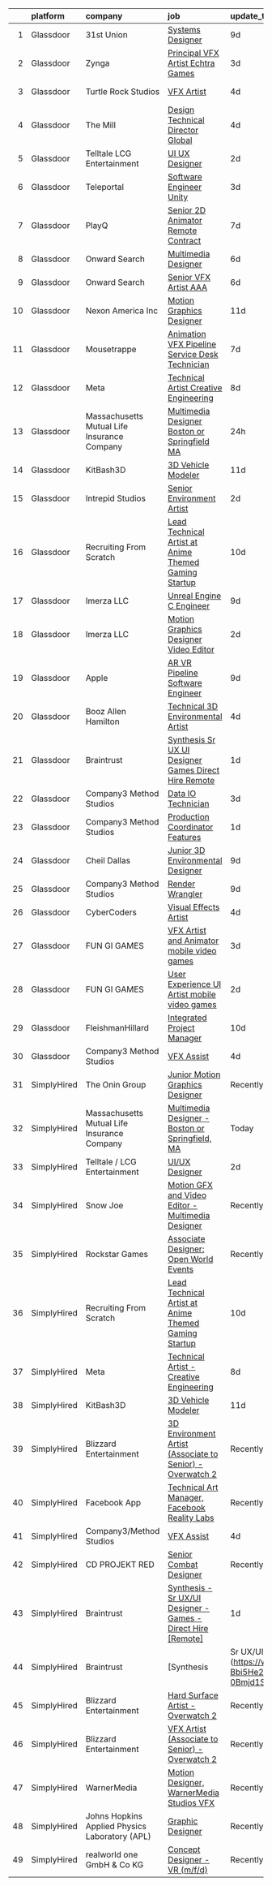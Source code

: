 

|    | platform    | company                                        | job                                                                                                                                                                                                                                                                                                                                                                                                                                                                                                                                                                                                                                                                                                                                                                                                                                                                                                                                                                                                                                                                                                                                                                                                                                                                                                                                                                                                                                                                         | update_time   | location                 |
|---:|:------------|:-----------------------------------------------|:----------------------------------------------------------------------------------------------------------------------------------------------------------------------------------------------------------------------------------------------------------------------------------------------------------------------------------------------------------------------------------------------------------------------------------------------------------------------------------------------------------------------------------------------------------------------------------------------------------------------------------------------------------------------------------------------------------------------------------------------------------------------------------------------------------------------------------------------------------------------------------------------------------------------------------------------------------------------------------------------------------------------------------------------------------------------------------------------------------------------------------------------------------------------------------------------------------------------------------------------------------------------------------------------------------------------------------------------------------------------------------------------------------------------------------------------------------------------------|:--------------|:-------------------------|
|  1 | Glassdoor   | 31st Union                                     | [Systems Designer](https://www.glassdoor.com/partner/jobListing.htm?pos=111&ao=1136043&s=58&guid=00000182ba0c7f8fa544a0425c4825e0&src=GD_JOB_AD&t=SR&vt=w&cs=1_6305976e&cb=1660978757811&jobListingId=1008065562154&jrtk=3-0-1gat0ovto2or7001-1gat0ovu6k24j800-ff11eba667e39b69-)                                                                                                                                                                                                                                                                                                                                                                                                                                                                                                                                                                                                                                                                                                                                                                                                                                                                                                                                                                                                                                                                                                                                                                                           | 9d            | San Mateo, CA            |
|  2 | Glassdoor   | Zynga                                          | [Principal VFX Artist   Echtra Games](https://www.glassdoor.com/partner/jobListing.htm?pos=123&ao=1136043&s=58&guid=00000182ba0c7f8fa544a0425c4825e0&src=GD_JOB_AD&t=SR&vt=w&cs=1_f9544560&cb=1660978757813&jobListingId=1008075023804&jrtk=3-0-1gat0ovto2or7001-1gat0ovu6k24j800-17d460c6f555c914-)                                                                                                                                                                                                                                                                                                                                                                                                                                                                                                                                                                                                                                                                                                                                                                                                                                                                                                                                                                                                                                                                                                                                                                        | 3d            | San Francisco, CA        |
|  3 | Glassdoor   | Turtle Rock Studios                            | [VFX Artist](https://www.glassdoor.com/partner/jobListing.htm?pos=128&ao=1136043&s=58&guid=00000182ba0c7f8fa544a0425c4825e0&src=GD_JOB_AD&t=SR&vt=w&ea=1&cs=1_06ac2ce5&cb=1660978757814&jobListingId=1008072456026&jrtk=3-0-1gat0ovto2or7001-1gat0ovu6k24j800-57d03678a461bf3d-)                                                                                                                                                                                                                                                                                                                                                                                                                                                                                                                                                                                                                                                                                                                                                                                                                                                                                                                                                                                                                                                                                                                                                                                            | 4d            | Lake Forest, CA          |
|  4 | Glassdoor   | The Mill                                       | [Design Technical Director  Global](https://www.glassdoor.com/partner/jobListing.htm?pos=116&ao=1136043&s=58&guid=00000182ba0c7f8fa544a0425c4825e0&src=GD_JOB_AD&t=SR&vt=w&ea=1&cs=1_053ea4b9&cb=1660978757812&jobListingId=1008072942590&jrtk=3-0-1gat0ovto2or7001-1gat0ovu6k24j800-ea11995893d5d192-)                                                                                                                                                                                                                                                                                                                                                                                                                                                                                                                                                                                                                                                                                                                                                                                                                                                                                                                                                                                                                                                                                                                                                                     | 4d            | New York, NY             |
|  5 | Glassdoor   | Telltale   LCG Entertainment                   | [UI UX Designer](https://www.glassdoor.com/partner/jobListing.htm?pos=110&ao=1136043&s=58&guid=00000182ba0c7f8fa544a0425c4825e0&src=GD_JOB_AD&t=SR&vt=w&ea=1&cs=1_cddb0fec&cb=1660978757810&jobListingId=1008077348225&jrtk=3-0-1gat0ovto2or7001-1gat0ovu6k24j800-d5910ed26c772035-)                                                                                                                                                                                                                                                                                                                                                                                                                                                                                                                                                                                                                                                                                                                                                                                                                                                                                                                                                                                                                                                                                                                                                                                        | 2d            | California               |
|  6 | Glassdoor   | Teleportal                                     | [Software Engineer   Unity](https://www.glassdoor.com/partner/jobListing.htm?pos=101&ao=1110586&s=58&guid=00000182ba0c7f8fa544a0425c4825e0&src=GD_JOB_AD&t=SR&vt=w&ea=1&cs=1_3a7212a7&cb=1660978757809&jobListingId=1008075046577&cpc=FDA93C03AE7AED37&jrtk=3-0-1gat0ovto2or7001-1gat0ovu6k24j800-a2586b8f60e5c255--6NYlbfkN0AntC0C-TCVph3zu4OMPCfnQ-MMa4QglcNogR1ub3Tc_pVtaDijIQNGqjZUjoXo2yKwu64KD8-YtFIR2I8kkqCbL07rpeOqxyEMXIKB1ZwOfsl0Q6IfIhQNenE7zHvKHruNGpl76kDxluITjcBqrRgn64vIx2FQD8vXwu5Xm23Gx3RzCIfCAb9mVGdhDJfdG4E7HJfWyYoCztvZJ8RF0_E-keLBsZZnWTmFh_gfJBcOihjpcVAaFgMR65J5xn_uDLuw4nGo0dpAOwzrXE_6IZyQlSR9_CeCOuPbdErOOvKwNKz9JcoawW9swNZzERGiRYvd0t_zyaIGOTsjUbnPgQfAScncmes4U5XaFmMPf-_xtlZbmSQRPdLxPmKWkXil7Repe7fimcsJQ879g_-_4D2G_F8DYPtqATl0MawR26dErQPHblQQ6c-d3w5kJyKxm02_5YCQYfIWRn-FX-1r9Aslsa3hJKyYexDhHJGWzRgMo-kdpWQGWINrhHVtIwgSbSBRKggD87ZelQ%3D%3D)                                                                                                                                                                                                                                                                                                                                                                                                                                                                                                                                                                                            | 3d            | Culver City, CA          |
|  7 | Glassdoor   | PlayQ                                          | [Senior 2D Animator  Remote Contract ](https://www.glassdoor.com/partner/jobListing.htm?pos=121&ao=1136043&s=58&guid=00000182ba0c7f8fa544a0425c4825e0&src=GD_JOB_AD&t=SR&vt=w&cs=1_0e7df4d9&cb=1660978757813&jobListingId=1008069187269&jrtk=3-0-1gat0ovto2or7001-1gat0ovu6k24j800-c36762c0bb91b9b0-)                                                                                                                                                                                                                                                                                                                                                                                                                                                                                                                                                                                                                                                                                                                                                                                                                                                                                                                                                                                                                                                                                                                                                                       | 7d            | Santa Monica, CA         |
|  8 | Glassdoor   | Onward Search                                  | [Multimedia Designer](https://www.glassdoor.com/partner/jobListing.htm?pos=105&ao=1110586&s=58&guid=00000182ba0c7f8fa544a0425c4825e0&src=GD_JOB_AD&t=SR&vt=w&cs=1_e324e5d7&cb=1660978757809&jobListingId=1008069681768&cpc=654405A9B1E0A9F5&jrtk=3-0-1gat0ovto2or7001-1gat0ovu6k24j800-2d640572d98285ba--6NYlbfkN0B7YoEZZ2QAGDyEGGmBPAUWSHc1Mt3sMCn9FehKcWA3w0R0aH9tn_iPRcrT6N-MqNTmcJl1DGypGoLqyk3sPT4ZMdm2j0oFgF-VVNoKfFKYLre8WiRW1sp-lEyaK-hfZsNoW3GVhrya3sx2siXYusC84VllIXH1IgbdPPofDK5D8QQSrkazBmFcR86Fj3ldTd4GtkvRJQXStxp-wDnQxdP95i9azDLXixuC_8IyeFq5pccCIyFaD3pTkQgG1X5fedivbMSX0oZh0--SiobPqhlgd1bH8DNJ2vCaYV2DtyZ9dF9BYop1gIja2avgTBLXRLOYAX4uyWAObMgasOEnKWUaE6Z9lBsflWHP6UeynZAkhkW5DH21Wmh_gt1XygNn1T031zDNR-YiITNN4UjzYYzQPN-7P5MOj69a99_YPfXYYUGREo6KOgFJsoCyrh_Vh2OzRtyCdzawxRDOpADNS-20IFviTXG1-gPIGkV8_2ZxSfWgUIb6Rx_1jlcRJsyLsgNOp9uoYHO37feo9m1it9J_ZBhjGnP9nKIhev0ZxK4haUEHj6byE7sARsphzAN2gwDZskMX7rONz9I7NnQsd5KudnxOoJ_9d1ryyeL1zDM6cu2r-uRbqch5er1xo5jLQTjRcbtvwMzZbKeg9ebXnx3HYgzb6JuHPsTdqX0Otq2DlZK4DVYKwMZtqsjP0yIBqPykwBpwlg5cyC35sUl1uVEx2_9_JRALhzfSselsuUHavaEdmOUwVf9zohLqUpAbHYFYz6jhgk-2f143LOXj_INGdYtDp1TQyo_lT6dsPZuQEpbIZBBPXzNbq_34C1m7yQsGLADV5gHJSE5AZy2i3ghsw6BoTfiRaBAmFeQowZ4ULLPU84nrdevjABa45xdNgcvD8maXO5qq26ejNZo64GhakTB_xqi413TKOzeKlM1G-JHjreJqoL1Ak1P9YJnWWOLg1K7G8GbH0BMXHtrmgln9QZwYdnzCuHOkF4IavomU6w%3D%3D)                                                                                                       | 6d            | Springfield, MA          |
|  9 | Glassdoor   | Onward Search                                  | [Senior VFX Artist  AAA ](https://www.glassdoor.com/partner/jobListing.htm?pos=108&ao=1110586&s=58&guid=00000182ba0c7f8fa544a0425c4825e0&src=GD_JOB_AD&t=SR&vt=w&cs=1_1721007d&cb=1660978757810&jobListingId=1008069771850&cpc=654405A9B1E0A9F5&jrtk=3-0-1gat0ovto2or7001-1gat0ovu6k24j800-8e88c78bd57d52c8--6NYlbfkN0B7YoEZZ2QAGDyEGGmBPAUWSHc1Mt3sMCn9FehKcWA3w0R0aH9tn_iPRcrT6N-MqNQ16bJpm61yEj18h3sf1ASSNzPxZ_bpPPWZXMJyXTzgJ1C8oBfrqLzyltKdMBBomUQSrR_lwK1BStOglqg4Tes5iySmQZh2O5rNRt9i63Sa3u-PFjn3IdUteuzcNzh2izOw_01cWy2nUbpUoAC0fUy91nl6qoSsPsqelImtnhA6OTsik4u9bXBttdyZTTg-MYhmDW5Q5KpDv8_TnZJzRqpNA6qouiRorWAcOxOqqSWju5zHCXx2wYe3pPvGoQifuSg2ac9it64nP1rGU-NBwMHlRtJ3k_JIQLPHOsx4bERGDlumTPWOmctVXjzwipfHtPYcmGQXB1rcfBJ8ZDjoDyWt7KkOrLTi4_tQJdF1iAgZneUN74rrBJwj4IUWGs0w6aHY25S_J96yldCuczHIz70me6rTjZTkczh6ddyqRtpf2MfOD5tm9yBzshoPFBCny-ux5o230DPGB1KXnHT2RCH5JOInF8KvDqjQ2-t_fZz_0wEOPwqIQC6BTIIaojFwiDMAT-dWmMiTqY-goyWuOPRwWYY8YLWagrZYC5UvmO_iXIucv5gGFE7s4pDVAgioQN0py9TmrrSheUGzkdCGavUoLBgQVvxm0hTEfIUEZ37aH4cxQVpwErMb37U04wiBC0PXENgKhvnOk3Y4XW_TnLW7mCuXwI3vgdE5nuLm_1S_QVVfr-Qrx6lyfHpXpDXXK3eFUcqYqqxkKoHOi3ffOfKt2LFaQ_17MCF3HuuleenxR-QYvSXTXGWKqh2jLIkB7KMUIU8xiDmuDSyhXiX6CGyuWnZyWAPzOe1R_64slmK6j-uCHljPMt3RLBMtMCRMWmUBT5EX6AwNjqJYywUbphA6XJVPoABkqPqQ2z-zAmmj0-YhKzVEyUJ46FZ_-ngOosNoRT8P_nQAr23ppmLvJevI6vT35w2OAWO3C1qtyumO0nT753MFETZ6)                                                                                               | 6d            | San Ramon, CA            |
| 10 | Glassdoor   | Nexon America Inc                              | [Motion Graphics Designer](https://www.glassdoor.com/partner/jobListing.htm?pos=115&ao=1136043&s=58&guid=00000182ba0c7f8fa544a0425c4825e0&src=GD_JOB_AD&t=SR&vt=w&ea=1&cs=1_96888d9f&cb=1660978757811&jobListingId=1008061552056&jrtk=3-0-1gat0ovto2or7001-1gat0ovu6k24j800-b216ac2c52511ce2-)                                                                                                                                                                                                                                                                                                                                                                                                                                                                                                                                                                                                                                                                                                                                                                                                                                                                                                                                                                                                                                                                                                                                                                              | 11d           | El Segundo, CA           |
| 11 | Glassdoor   | Mousetrappe                                    | [Animation   VFX Pipeline   Service Desk Technician](https://www.glassdoor.com/partner/jobListing.htm?pos=126&ao=1136043&s=58&guid=00000182ba0c7f8fa544a0425c4825e0&src=GD_JOB_AD&t=SR&vt=w&ea=1&cs=1_d48addc5&cb=1660978757814&jobListingId=1008069113649&jrtk=3-0-1gat0ovto2or7001-1gat0ovu6k24j800-1738c391c0b05a81-)                                                                                                                                                                                                                                                                                                                                                                                                                                                                                                                                                                                                                                                                                                                                                                                                                                                                                                                                                                                                                                                                                                                                                    | 7d            | Burbank, CA              |
| 12 | Glassdoor   | Meta                                           | [Technical Artist   Creative Engineering](https://www.glassdoor.com/partner/jobListing.htm?pos=103&ao=1110586&s=58&guid=00000182ba0c7f8fa544a0425c4825e0&src=GD_JOB_AD&t=SR&vt=w&cs=1_d77edaf9&cb=1660978757809&jobListingId=1008067771030&cpc=39A4E8CE329AB187&jrtk=3-0-1gat0ovto2or7001-1gat0ovu6k24j800-1da363b5fdcfe69b--6NYlbfkN0DYl4UJW4r1Vl7FEn6T9F-rD9lpC-0oMJVSiWjK_MGUd8e8cHXcpv6KPyjLHZEfqkU_XyKy2aMazqvwtb4jLXqdrJDgWqRMdZzDm3QnlMP6SY4uOwq4hh6l7Ys33tkNGRVhftqYXq-Cp0a8WihaWmhXsxwvVili8y6RJmZdNTLKL41ELPZJd4GT5t36KbP6OX5MRYQsOPQn_sKzolTWoidLDKRELAJk-wdD5X-Tg93DG0RzQ9CCS5dHF2ycvXDuPBozbvxWdkR_plFyPS_hfTMxan6yf_rbULx-POxfg5-i0ALaj7WURMTtGJdi5gEk9Nfrfzj7V7xlXeXMFv8QQacgqRKBq7XyAKvLdIS9GinsCooLRsMwk0K5FhkaIyQ9x1hxvnhgq6ROj-hA6ABVZCKgfTrHGsG0F8UrnClo5a8vXg9xLt1vMiA4DFsFwAg3Ri9EzOIPESsy9lSA7ThXJ9kJQXFqR9V0VHVxVt35BKAN5t0ylR0fDBkdyq_JED3O8u21GAWDlglnmPS6kSVATDb2CKgyLDLuDVmxbPTHiY8R3gaR50xz6owbXIFdmC3wkMxpxTq8Q6HN5YF9EsLkwv6NvfVJqudxCgr5OviAHsFzsbOSJHbj7JspVz8nMbFTwCrUrfAexHpbZlk-16ZhZStDZQji8oNEyGKEAWqQEsbINyhrU_GYVdNVmc7CVhrWvyMV9M38swOqGPHWkj404EXFq_zWK5u6gB9Jn3w9e2PC0r375bpmuSO5_eSKiNP_pZVYjpNhwv1lbQCZvSVW2CtJMD8FTtFHJt7Xvl0vmCQLUNfejn_LG2ONaFQBJnCP_8_HFe8gJUu27lP7xvry9MFGj3Rxg16uyF9Rp8LmOZQm9KOBlMyPGVPDd0Yum9Up34cKPeeJA8H8ZO92t5RhuYUkWoTnCwpLm1SzTgvvtf_Ec_iqBhn2LITPICjYTA41ZHgWiqBZwI0018wtwqX2wDoerQL8FFx2r5XhH4SaYD2VjenRoshiJIY3L5JlrxYNTpg_R8dmS8wSxIfeY1fdQGiJEvC2dDkRi_DFFYMtZhRbxMgEKACDHKPKbxvu2wmGN_U%3D) | 8d            | Menlo Park, CA           |
| 13 | Glassdoor   | Massachusetts Mutual Life Insurance Company    | [Multimedia Designer   Boston or Springfield  MA](https://www.glassdoor.com/partner/jobListing.htm?pos=107&ao=1136043&s=58&guid=00000182ba0c7f8fa544a0425c4825e0&src=GD_JOB_AD&t=SR&vt=w&cs=1_7b93f9d0&cb=1660978757809&jobListingId=1008080457446&jrtk=3-0-1gat0ovto2or7001-1gat0ovu6k24j800-a23054d95f5ffb3d-)                                                                                                                                                                                                                                                                                                                                                                                                                                                                                                                                                                                                                                                                                                                                                                                                                                                                                                                                                                                                                                                                                                                                                            | 24h           | Springfield, MA          |
| 14 | Glassdoor   | KitBash3D                                      | [3D Vehicle Modeler](https://www.glassdoor.com/partner/jobListing.htm?pos=113&ao=1136043&s=58&guid=00000182ba0c7f8fa544a0425c4825e0&src=GD_JOB_AD&t=SR&vt=w&ea=1&cs=1_00e1cebe&cb=1660978757811&jobListingId=1008061372715&jrtk=3-0-1gat0ovto2or7001-1gat0ovu6k24j800-1e2b1efa5a11cc9e-)                                                                                                                                                                                                                                                                                                                                                                                                                                                                                                                                                                                                                                                                                                                                                                                                                                                                                                                                                                                                                                                                                                                                                                                    | 11d           | Remote                   |
| 15 | Glassdoor   | Intrepid Studios                               | [Senior Environment Artist](https://www.glassdoor.com/partner/jobListing.htm?pos=127&ao=1136043&s=58&guid=00000182ba0c7f8fa544a0425c4825e0&src=GD_JOB_AD&t=SR&vt=w&cs=1_6609e281&cb=1660978757814&jobListingId=1008077643557&jrtk=3-0-1gat0ovto2or7001-1gat0ovu6k24j800-ff75fddf9610f950-)                                                                                                                                                                                                                                                                                                                                                                                                                                                                                                                                                                                                                                                                                                                                                                                                                                                                                                                                                                                                                                                                                                                                                                                  | 2d            | San Diego, CA            |
| 16 | Glassdoor   | Recruiting From Scratch                        | [Lead Technical Artist at Anime Themed Gaming Startup](https://www.glassdoor.com/partner/jobListing.htm?pos=122&ao=1136043&s=58&guid=00000182ba0c7f8fa544a0425c4825e0&src=GD_JOB_AD&t=SR&vt=w&ea=1&cs=1_c5111ea7&cb=1660978757813&jobListingId=1008063273384&jrtk=3-0-1gat0ovto2or7001-1gat0ovu6k24j800-49747242ccf0e877-)                                                                                                                                                                                                                                                                                                                                                                                                                                                                                                                                                                                                                                                                                                                                                                                                                                                                                                                                                                                                                                                                                                                                                  | 10d           | Durham, NC               |
| 17 | Glassdoor   | Imerza  LLC                                    | [Unreal Engine   C   Engineer](https://www.glassdoor.com/partner/jobListing.htm?pos=118&ao=1136043&s=58&guid=00000182ba0c7f8fa544a0425c4825e0&src=GD_JOB_AD&t=SR&vt=w&ea=1&cs=1_7579af3b&cb=1660978757812&jobListingId=1008064153668&jrtk=3-0-1gat0ovto2or7001-1gat0ovu6k24j800-d0e7591fb852b818-)                                                                                                                                                                                                                                                                                                                                                                                                                                                                                                                                                                                                                                                                                                                                                                                                                                                                                                                                                                                                                                                                                                                                                                          | 9d            | Remote                   |
| 18 | Glassdoor   | Imerza  LLC                                    | [Motion Graphics Designer Video Editor](https://www.glassdoor.com/partner/jobListing.htm?pos=120&ao=1136043&s=58&guid=00000182ba0c7f8fa544a0425c4825e0&src=GD_JOB_AD&t=SR&vt=w&ea=1&cs=1_f7146cd1&cb=1660978757813&jobListingId=1008075848491&jrtk=3-0-1gat0ovto2or7001-1gat0ovu6k24j800-6ca1c1b9b1645274-)                                                                                                                                                                                                                                                                                                                                                                                                                                                                                                                                                                                                                                                                                                                                                                                                                                                                                                                                                                                                                                                                                                                                                                 | 2d            | Sarasota, FL             |
| 19 | Glassdoor   | Apple                                          | [AR VR Pipeline Software Engineer](https://www.glassdoor.com/partner/jobListing.htm?pos=106&ao=1110586&s=58&guid=00000182ba0c7f8fa544a0425c4825e0&src=GD_JOB_AD&t=SR&vt=w&cs=1_55bc8186&cb=1660978757809&jobListingId=1008064548786&cpc=AC285F3A3ECA6BB0&jrtk=3-0-1gat0ovto2or7001-1gat0ovu6k24j800-ba8235501db1f6dd--6NYlbfkN0BvKrLyj5gPmtZO9T8euul8TCxuuKNOtzRJOomxnwSEodTz2Bc-sPZl1dBMH13w-jPKUjhMwRMfXoeLGbyMP6B0zW4EzS6e4KxeQmh0wcIoDhQPt7sD9FQQBdjZNjrQ29zX4u2vNPHg71bxMPZtXvJb3k3UbBHbIIb4hKTX-hOecwTg-PLvpLRmYd4vjXJPzbPvCTsHO0hFcvK4ltspa8W6Aix3hkXbkNBAUgcSDSCnIU6gikMZEymKKZmo16vIvw9VyQUt0yHkdNJUdPeAeH3sUDlN7e1lyZ8SG5YiyzM1-NaZI4DhdzWe-ebE9MkmPn2xDzvw60Y6luEvZu3bF5avwOT_6tRY2d2dzbirsAwy3qRLI0luB6b0xcEUQHPsxN3emQFqNPwNIp63NaC8pxYc5Tiy4wJEVx_elKfdUsdWuHM6aMcAuudqsBr8-DeYf2i8ERo2Ilgye0lE4kiYiMaNutJnuUjGC-EgzO8xHSFC8fpX1m07_FWmismoopiyMYN8r4h_yglyeLXtilS-M1iZcJq6PProui1XrwZAHxjOULqX7ExDf7Kp4YZc6S2SAgLriM4hss86prycdjhmgmtU0a6P7eXy2-eUvYb6eAL0LDrWVxxwM5aTgaTV65bvMCVlY7AnFbxJq2WsHtv9KEi2tmq2yO57yJ_-qDFy2Ssz5TyIgIgtUEDRepfImV6nGPje_qKSHrf0fhLlKPijJVxMw_lKm-zer8o0dnYUuH-ebR9_L3wC5QPv61H6Cb81KqrJeQMuiMpDihjkHxpFkxLuNnCdllTMqv-S30o5TUCbtwTkdSXORTq_-VpSya9tZckQ2_uj2ltlGSwZk-4GgwfbLu9W8RVINC_9nsgv8JEQ77dERJ1YOu_DpzcKlEXdZvmEUPRf6STFiCBqoP7cqStFBozh2amTUjmiCfR9HKgubDzsxB_H8OXKqLr436YmUtdOmYz9apfMs-Cl6I_-c1U1)                                                                                                                      | 9d            | Seattle, WA              |
| 20 | Glassdoor   | Booz Allen Hamilton                            | [Technical 3D Environmental Artist](https://www.glassdoor.com/partner/jobListing.htm?pos=117&ao=1136043&s=58&guid=00000182ba0c7f8fa544a0425c4825e0&src=GD_JOB_AD&t=SR&vt=w&cs=1_a4f57db7&cb=1660978757812&jobListingId=1008072673997&jrtk=3-0-1gat0ovto2or7001-1gat0ovu6k24j800-9c08369b09d39890-)                                                                                                                                                                                                                                                                                                                                                                                                                                                                                                                                                                                                                                                                                                                                                                                                                                                                                                                                                                                                                                                                                                                                                                          | 4d            | Austin, TX               |
| 21 | Glassdoor   | Braintrust                                     | [Synthesis   Sr UX UI Designer   Games   Direct Hire  Remote ](https://www.glassdoor.com/partner/jobListing.htm?pos=102&ao=1110586&s=58&guid=00000182ba0c7f8fa544a0425c4825e0&src=GD_JOB_AD&t=SR&vt=w&ea=1&cs=1_42474b12&cb=1660978757809&jobListingId=1008080102555&cpc=8795CF9063CD573D&jrtk=3-0-1gat0ovto2or7001-1gat0ovu6k24j800-f75afadf85aa233a--6NYlbfkN0AL3dVr72y2kzw2kaN2Ho5i09lACUMjYeOySpm2U6Kfaoe62CV9xg--plm3aqh2r2TemLtvPaA_HDXJ1tYEi7bqdEMlYF7zpBaArS7LJcMi9mJoSAqoL0efyCRtBmjF-8j4vdxvugJhCcLw7KVAaT7vYFBCdglVdvuSiHxXGv4_7WeNkYnRohexsisKeoTfC8CQtZ2Hr0-Pc-nA8Igb_89y4Bk707lIkjXHIXtITX3OUyxWXgXH2RlRegAvkXZQbTK-7viJLHPjJ7ZYjUSFwBYU4QDh0YZJc6W4EXDxPpq8Fs7RxckqNuck3HClN23tmd2QwJDDrijtTOMIVIrses9WSKgJ6MaSEjsr88ann11qBxS1YunBTDOfEEKp9onnrqwII-pSS7VR3bdDq2kAcdLbJEnJovG4KEZK6sGZHO79nItyOFXlDM5Kwiyr17eR7hMfLdjd9MeT8sbY5HnRsKgUh1KFtDVVw2E3oLwfLX50PX_09hyBw5wJ3dbm3KtjbDiqzi_iv8kcHhi9v9b4-LMIti84kCUGheS-r3K25G3bJczhd8PsoEUenZbtGn-J9SSalgDUGqwMHku7oZTkpCfZicrH-ctw7Ui1wdvmzq0HhCnDsfq1iAAsMdaZcfEG_3h7pQY_ZzjhKuzR7YJi_l9q8W5P-iBgwhTCZUzyF84k0lRpLZnkRJHCoAExyJDveRWz-y9SkWScfAEHBCkCbmx8eEmCwtxVHww7P4aEB0m1bGiV4iD09v7d)                                                                                                                                                                                                                                                                                                                     | 1d            | San Francisco, CA        |
| 22 | Glassdoor   | Company3 Method Studios                        | [Data IO Technician](https://www.glassdoor.com/partner/jobListing.htm?pos=130&ao=1136043&s=58&guid=00000182ba0c7f8fa544a0425c4825e0&src=GD_JOB_AD&t=SR&vt=w&cs=1_e1032864&cb=1660978757814&jobListingId=1008074790942&jrtk=3-0-1gat0ovto2or7001-1gat0ovu6k24j800-ce2fa6ee1f6f8ed8-)                                                                                                                                                                                                                                                                                                                                                                                                                                                                                                                                                                                                                                                                                                                                                                                                                                                                                                                                                                                                                                                                                                                                                                                         | 3d            | New York, NY             |
| 23 | Glassdoor   | Company3 Method Studios                        | [Production Coordinator  Features](https://www.glassdoor.com/partner/jobListing.htm?pos=124&ao=1136043&s=58&guid=00000182ba0c7f8fa544a0425c4825e0&src=GD_JOB_AD&t=SR&vt=w&cs=1_3f5bb91b&cb=1660978757813&jobListingId=1008079532914&jrtk=3-0-1gat0ovto2or7001-1gat0ovu6k24j800-795831f45db09bc8-)                                                                                                                                                                                                                                                                                                                                                                                                                                                                                                                                                                                                                                                                                                                                                                                                                                                                                                                                                                                                                                                                                                                                                                           | 1d            | Los Angeles, CA          |
| 24 | Glassdoor   | Cheil Dallas                                   | [Junior 3D Environmental Designer](https://www.glassdoor.com/partner/jobListing.htm?pos=112&ao=1136043&s=58&guid=00000182ba0c7f8fa544a0425c4825e0&src=GD_JOB_AD&t=SR&vt=w&ea=1&cs=1_964c7a30&cb=1660978757811&jobListingId=1008064407489&jrtk=3-0-1gat0ovto2or7001-1gat0ovu6k24j800-1ab3087d1c2e9b60-)                                                                                                                                                                                                                                                                                                                                                                                                                                                                                                                                                                                                                                                                                                                                                                                                                                                                                                                                                                                                                                                                                                                                                                      | 9d            | Plano, TX                |
| 25 | Glassdoor   | Company3 Method Studios                        | [Render Wrangler](https://www.glassdoor.com/partner/jobListing.htm?pos=119&ao=1136043&s=58&guid=00000182ba0c7f8fa544a0425c4825e0&src=GD_JOB_AD&t=SR&vt=w&cs=1_648cc307&cb=1660978757812&jobListingId=1008065195619&jrtk=3-0-1gat0ovto2or7001-1gat0ovu6k24j800-1b5c6983f5583d83-)                                                                                                                                                                                                                                                                                                                                                                                                                                                                                                                                                                                                                                                                                                                                                                                                                                                                                                                                                                                                                                                                                                                                                                                            | 9d            | Los Angeles, CA          |
| 26 | Glassdoor   | CyberCoders                                    | [Visual Effects Artist](https://www.glassdoor.com/partner/jobListing.htm?pos=104&ao=1110586&s=58&guid=00000182ba0c7f8fa544a0425c4825e0&src=GD_JOB_AD&t=SR&vt=w&ea=1&cs=1_142edc03&cb=1660978757809&jobListingId=1008072528443&cpc=C4A69CCDBB3B9599&jrtk=3-0-1gat0ovto2or7001-1gat0ovu6k24j800-ca81bec3bcbe6591--6NYlbfkN0CpFJQzrgRR8WqXWK1qKKEqALWJw739KlKqr2H-MSI4eoBlI4EFrmor2FYZMP3muM1yR-0xa60PJm9e7J-zJJWplxzauN1Att8r9zHK30WyZrnfB43PEwb5BFPxFQI0IVuVj2PjX8ey4oFTDTjvNEiZJK0QUXGClSrfHDelTt6VAljY8SoXF6AAs43LSwuKSN4um73VPLZ3t7dVFCldP0fG8slIJI_OJ_XALYZKV1b2Oc72t3ZU2ZpDOlTa03YF1xoiFheEXxTZ-tmq3VT-v0vRpNSKwBMJPp1qF1y-Y44ZnI2PaqLZ3RKRgK2u5E4I-VrKbV6lbLIljaNGIOUqT2Tx_3OfJwGxsIEsIUtvq5CKNdsum3DuAH26YUsXb9i-vYJnd4X-EVQWJVQAxBAj88A5JuUcfDpdH1G2P-aQCG30dDSbdStzkpzIiqy5FbUhrLKUnmyJGffwQARc0GwTZWnRp1VGeuhiF4XfpIp7cKkxGnnPqtviV3rHO7WXS1PieVZ66ko610YuLyeYImRObQbez4QhWZyIF8gEvAvOuSwLc0_swCZxwJRwXaCm4KR1c9s6zwsddYK5R4mTnxcQjQ_Uwk26ll3xfdUNsKQAM3iNY_5mea7fdNd1Xd51eChCVlj7oYui1Z9YkwgNZNt-QPg-vUA_cmGw3UcjKONJGkhkAArZj0UqAMUWBZ6wxzuLC-m4qdB3FyYYwgTIYkrvU2OrvzqcM6E9Y_ajIWVsBO2h9ynxcIx9rx2lTARvpLfTNw2SdsUrXNTjiVVY2zNFK6_TxpFuW4__f8Yp6NT8KmI9pstXC8xVCEIBjeDgdndDOZxFl06UQ5i3jOT0_fTJKNubrnsfOhw5Hb4bmdt6ROMJ951ddeIs5G_6ocVuaZ7pGeQacMxyf5Ufl0wsUHQ2-As8pwm3EWaI8gWdwYCH2WWsiADb2ttHdyz3vX_sB2gu-Fi-vpXBnRWCfZfxctee-7Xk-D0cmdMsipM%3D)                                                                                                              | 4d            | Los Angeles, CA          |
| 27 | Glassdoor   | FUN GI GAMES                                   | [VFX Artist and Animator  mobile video games ](https://www.glassdoor.com/partner/jobListing.htm?pos=129&ao=1136043&s=58&guid=00000182ba0c7f8fa544a0425c4825e0&src=GD_JOB_AD&t=SR&vt=w&ea=1&cs=1_80dbf97c&cb=1660978757814&jobListingId=1008074799493&jrtk=3-0-1gat0ovto2or7001-1gat0ovu6k24j800-b90be397940a31e5-)                                                                                                                                                                                                                                                                                                                                                                                                                                                                                                                                                                                                                                                                                                                                                                                                                                                                                                                                                                                                                                                                                                                                                          | 3d            | El Segundo, CA           |
| 28 | Glassdoor   | FUN GI GAMES                                   | [User Experience   UI Artist  mobile video games ](https://www.glassdoor.com/partner/jobListing.htm?pos=114&ao=1136043&s=58&guid=00000182ba0c7f8fa544a0425c4825e0&src=GD_JOB_AD&t=SR&vt=w&ea=1&cs=1_979f03c8&cb=1660978757811&jobListingId=1008076401319&jrtk=3-0-1gat0ovto2or7001-1gat0ovu6k24j800-f0cd89177fe8e76c-)                                                                                                                                                                                                                                                                                                                                                                                                                                                                                                                                                                                                                                                                                                                                                                                                                                                                                                                                                                                                                                                                                                                                                      | 2d            | El Segundo, CA           |
| 29 | Glassdoor   | FleishmanHillard                               | [Integrated Project Manager](https://www.glassdoor.com/partner/jobListing.htm?pos=125&ao=1136043&s=58&guid=00000182ba0c7f8fa544a0425c4825e0&src=GD_JOB_AD&t=SR&vt=w&cs=1_48e948dd&cb=1660978757813&jobListingId=1008062135565&jrtk=3-0-1gat0ovto2or7001-1gat0ovu6k24j800-3d15de2ebd0157e4-)                                                                                                                                                                                                                                                                                                                                                                                                                                                                                                                                                                                                                                                                                                                                                                                                                                                                                                                                                                                                                                                                                                                                                                                 | 10d           | New York, NY             |
| 30 | Glassdoor   | Company3 Method Studios                        | [VFX Assist](https://www.glassdoor.com/partner/jobListing.htm?pos=109&ao=1136043&s=58&guid=00000182ba0c7f8fa544a0425c4825e0&src=GD_JOB_AD&t=SR&vt=w&cs=1_c7879b89&cb=1660978757810&jobListingId=1008072978270&jrtk=3-0-1gat0ovto2or7001-1gat0ovu6k24j800-ddbff146cf3d76c6-)                                                                                                                                                                                                                                                                                                                                                                                                                                                                                                                                                                                                                                                                                                                                                                                                                                                                                                                                                                                                                                                                                                                                                                                                 | 4d            | New York, NY             |
| 31 | SimplyHired | The Onin Group                                 | [Junior Motion Graphics Designer](https://www.simplyhired.com/job/nSXtfF1EjgxbugspMbVz4pw-dqD4bVPY3wpqsv8GXCQLtUJjacxVMw?q=vfx+designer)                                                                                                                                                                                                                                                                                                                                                                                                                                                                                                                                                                                                                                                                                                                                                                                                                                                                                                                                                                                                                                                                                                                                                                                                                                                                                                                                    | Recently      | Birmingham, AL           |
| 32 | SimplyHired | Massachusetts Mutual Life Insurance Company    | [Multimedia Designer - Boston or Springfield, MA](https://www.simplyhired.com/job/kAVfUJLcPCHG11GcF4elC3He8HYlJ8dD4J8CxBTbGxpl6gRLoMmCyQ?q=vfx+designer)                                                                                                                                                                                                                                                                                                                                                                                                                                                                                                                                                                                                                                                                                                                                                                                                                                                                                                                                                                                                                                                                                                                                                                                                                                                                                                                    | Today         | Springfield, MA          |
| 33 | SimplyHired | Telltale / LCG Entertainment                   | [UI/UX Designer](https://www.simplyhired.com/job/OTLQIJmlmbbdN1RBMEi_j_bXY5ZcGV_nochz_XDuvHc4OmIhkuBwbw?q=vfx+designer)                                                                                                                                                                                                                                                                                                                                                                                                                                                                                                                                                                                                                                                                                                                                                                                                                                                                                                                                                                                                                                                                                                                                                                                                                                                                                                                                                     | 2d            | California               |
| 34 | SimplyHired | Snow Joe                                       | [Motion GFX and Video Editor - Multimedia Designer](https://www.simplyhired.com/job/HVMBdr8b-igGIhhIJ2JTxOIvspmn-MTBjFfJSBLKydVFxUwzfpgZ3Q?q=vfx+designer)                                                                                                                                                                                                                                                                                                                                                                                                                                                                                                                                                                                                                                                                                                                                                                                                                                                                                                                                                                                                                                                                                                                                                                                                                                                                                                                  | Recently      | Hoboken, NJ              |
| 35 | SimplyHired | Rockstar Games                                 | [Associate Designer: Open World Events](https://www.simplyhired.com/job/vdV8vlT3gviLv2JCIKjxS72bf-KmVFeMRA0oYSRtEaTI4YyrugfY7Q?q=vfx+designer)                                                                                                                                                                                                                                                                                                                                                                                                                                                                                                                                                                                                                                                                                                                                                                                                                                                                                                                                                                                                                                                                                                                                                                                                                                                                                                                              | Recently      | Carlsbad, CA             |
| 36 | SimplyHired | Recruiting From Scratch                        | [Lead Technical Artist at Anime Themed Gaming Startup](https://www.simplyhired.com/job/uvuIwwlI4WRnMT6xgke0VrAppWnxn00fqavCx9PrsdPxY8ndqibJ1g?q=vfx+designer)                                                                                                                                                                                                                                                                                                                                                                                                                                                                                                                                                                                                                                                                                                                                                                                                                                                                                                                                                                                                                                                                                                                                                                                                                                                                                                               | 10d           | Durham, NC +89 locations |
| 37 | SimplyHired | Meta                                           | [Technical Artist - Creative Engineering](https://www.simplyhired.com/job/G5l8S4O5i7LZl4AawLI_HWOfwlD81bu9gNRDfwxL9jZF0HBsgvh_Hw?q=vfx+designer)                                                                                                                                                                                                                                                                                                                                                                                                                                                                                                                                                                                                                                                                                                                                                                                                                                                                                                                                                                                                                                                                                                                                                                                                                                                                                                                            | 8d            | Menlo Park, CA           |
| 38 | SimplyHired | KitBash3D                                      | [3D Vehicle Modeler](https://www.simplyhired.com/job/VwgC9IB3ym8a8J0kNrymmSSw5lslDouDxa5vl13riEBIvSMSPqRqXA?q=vfx+designer)                                                                                                                                                                                                                                                                                                                                                                                                                                                                                                                                                                                                                                                                                                                                                                                                                                                                                                                                                                                                                                                                                                                                                                                                                                                                                                                                                 | 11d           | Remote                   |
| 39 | SimplyHired | Blizzard Entertainment                         | [3D Environment Artist (Associate to Senior) - Overwatch 2](https://www.simplyhired.com/job/pw88DtF0EULjjFMy83MMr_Hg0HBZII6DCgYGL9C12joglMD-Z-Xwnw?q=vfx+designer)                                                                                                                                                                                                                                                                                                                                                                                                                                                                                                                                                                                                                                                                                                                                                                                                                                                                                                                                                                                                                                                                                                                                                                                                                                                                                                          | Recently      | Irvine, CA               |
| 40 | SimplyHired | Facebook App                                   | [Technical Art Manager, Facebook Reality Labs](https://www.simplyhired.com/job/SaCxNEp2ripL1g9h_yS5P2BXExX71-jZEQCuADsvER2xUEivykHroQ?q=vfx+designer)                                                                                                                                                                                                                                                                                                                                                                                                                                                                                                                                                                                                                                                                                                                                                                                                                                                                                                                                                                                                                                                                                                                                                                                                                                                                                                                       | Recently      | Remote                   |
| 41 | SimplyHired | Company3/Method Studios                        | [VFX Assist](https://www.simplyhired.com/job/ENgspAYczPg2H698kXNgI0NwisvVH9m09pvXXK8uY444DwpcvyeRaw?q=vfx+designer)                                                                                                                                                                                                                                                                                                                                                                                                                                                                                                                                                                                                                                                                                                                                                                                                                                                                                                                                                                                                                                                                                                                                                                                                                                                                                                                                                         | 4d            | New York, NY             |
| 42 | SimplyHired | CD PROJEKT RED                                 | [Senior Combat Designer](https://www.simplyhired.com/job/TUa2Ty3VlDDWheJ76urnC8Lki0djpQoA3VizgzFPzQSNJkO7-gJndQ?q=vfx+designer)                                                                                                                                                                                                                                                                                                                                                                                                                                                                                                                                                                                                                                                                                                                                                                                                                                                                                                                                                                                                                                                                                                                                                                                                                                                                                                                                             | Recently      | Boston, MA               |
| 43 | SimplyHired | Braintrust                                     | [Synthesis - Sr UX/UI Designer - Games - Direct Hire [Remote]](https://www.simplyhired.com/job/s8VTkRM3oCeJLBwgulx2Jlcwp1OpX_r8oYFccUARA2oruAYY7KrpiQ?q=vfx+designer)                                                                                                                                                                                                                                                                                                                                                                                                                                                                                                                                                                                                                                                                                                                                                                                                                                                                                                                                                                                                                                                                                                                                                                                                                                                                                                       | 1d            | San Francisco, CA        |
| 44 | SimplyHired | Braintrust                                     | [Synthesis | Sr UX/UI Designer - Games (Direct Hire)](https://www.simplyhired.com/job/md-Bbi5He2igDcIs1EbE5l1SCTV4wxXV78v33r0-0Bmjd1SYQHhYsw?q=vfx+designer)                                                                                                                                                                                                                                                                                                                                                                                                                                                                                                                                                                                                                                                                                                                                                                                                                                                                                                                                                                                                                                                                                                                                                                                                                                                                                                                | 1d            | San Francisco, CA        |
| 45 | SimplyHired | Blizzard Entertainment                         | [Hard Surface Artist - Overwatch 2](https://www.simplyhired.com/job/6UbuxcizWm0FGl0VWvCtYyHq-2-jjcWZ_YsxRvD4XaS9M8_zOx_FMA?q=vfx+designer)                                                                                                                                                                                                                                                                                                                                                                                                                                                                                                                                                                                                                                                                                                                                                                                                                                                                                                                                                                                                                                                                                                                                                                                                                                                                                                                                  | Recently      | Irvine, CA               |
| 46 | SimplyHired | Blizzard Entertainment                         | [VFX Artist (Associate to Senior) - Overwatch 2](https://www.simplyhired.com/job/2d70J5UkkZ2YmvlvJfcaEqf0vVFEZwLt57euRMmQlk3Afx_2Q_gYzw?q=vfx+designer)                                                                                                                                                                                                                                                                                                                                                                                                                                                                                                                                                                                                                                                                                                                                                                                                                                                                                                                                                                                                                                                                                                                                                                                                                                                                                                                     | Recently      | Irvine, CA               |
| 47 | SimplyHired | WarnerMedia                                    | [Motion Designer, WarnerMedia Studios VFX](https://www.simplyhired.com/job/0Y1aio9r1IQPPMmZnLMhDcP5V1OPppdQ95Z_aoVarqji0AFVEJ5qJw?q=vfx+designer)                                                                                                                                                                                                                                                                                                                                                                                                                                                                                                                                                                                                                                                                                                                                                                                                                                                                                                                                                                                                                                                                                                                                                                                                                                                                                                                           | Recently      | Atlanta, GA              |
| 48 | SimplyHired | Johns Hopkins Applied Physics Laboratory (APL) | [Graphic Designer](https://www.simplyhired.com/job/qGHtNnvDZsyi1u2c2ajCp71Ah6JDiPm6mQMoy7LUhAGhl3nNdI7Peg?q=vfx+designer)                                                                                                                                                                                                                                                                                                                                                                                                                                                                                                                                                                                                                                                                                                                                                                                                                                                                                                                                                                                                                                                                                                                                                                                                                                                                                                                                                   | Recently      | Laurel, MD               |
| 49 | SimplyHired | realworld one GmbH & Co KG                     | [Concept Designer - VR (m/f/d)](https://www.simplyhired.com/job/9M9B0HjzlxbnEWwSs63j38J2jv4QAGwRz17kgQnuQPJjtHPVVTunxA?q=vfx+designer)                                                                                                                                                                                                                                                                                                                                                                                                                                                                                                                                                                                                                                                                                                                                                                                                                                                                                                                                                                                                                                                                                                                                                                                                                                                                                                                                      | Recently      | Remote                   |